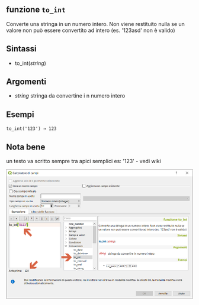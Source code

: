 ## funzione `to_int`

Converte una stringa in un numero intero. Non viene restituito nulla se un valore non può essere convertito ad intero (es. '123asd' non è valido)

## Sintassi

* to_int(_string_)

## Argomenti

* _string_ stringa da convertine i n numero intero

## Esempi
```
to_int('123') → 123
```

## Nota bene

un testo va scritto sempre tra apici semplici es: '123' - vedi wiki

<img src="/img/conversioni/to_int1.png">